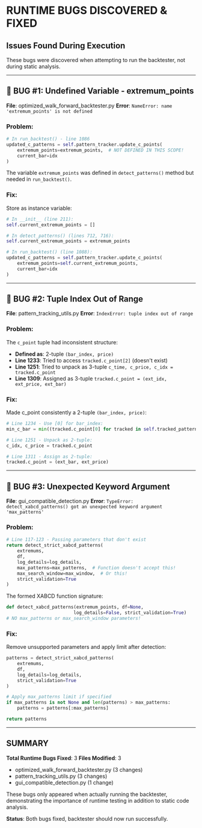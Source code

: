 # RUNTIME BUGS DISCOVERED & FIXED
## Issues Found During Execution

These bugs were discovered when attempting to run the backtester, not during static analysis.

---

## 🔴 BUG #1: Undefined Variable - extremum_points
**File**: optimized_walk_forward_backtester.py
**Error**: `NameError: name 'extremum_points' is not defined`

### Problem:
```python
# In run_backtest() - line 1086
updated_c_patterns = self.pattern_tracker.update_c_points(
    extremum_points=extremum_points,  # NOT DEFINED IN THIS SCOPE!
    current_bar=idx
)
```

The variable `extremum_points` was defined in `detect_patterns()` method but needed in `run_backtest()`.

### Fix:
Store as instance variable:
```python
# In __init__ (line 211):
self.current_extremum_points = []

# In detect_patterns() (lines 712, 716):
self.current_extremum_points = extremum_points

# In run_backtest() (line 1088):
updated_c_patterns = self.pattern_tracker.update_c_points(
    extremum_points=self.current_extremum_points,
    current_bar=idx
)
```

---

## 🔴 BUG #2: Tuple Index Out of Range
**File**: pattern_tracking_utils.py
**Error**: `IndexError: tuple index out of range`

### Problem:
The `c_point` tuple had inconsistent structure:
- **Defined as**: 2-tuple `(bar_index, price)`
- **Line 1233**: Tried to access `tracked.c_point[2]` (doesn't exist)
- **Line 1251**: Tried to unpack as 3-tuple `c_time, c_price, c_idx = tracked.c_point`
- **Line 1309**: Assigned as 3-tuple `tracked.c_point = (ext_idx, ext_price, ext_bar)`

### Fix:
Made c_point consistently a 2-tuple `(bar_index, price)`:

```python
# Line 1234 - Use [0] for bar_index:
min_c_bar = min((tracked.c_point[0] for tracked in self.tracked_patterns.values()

# Line 1251 - Unpack as 2-tuple:
c_idx, c_price = tracked.c_point

# Line 1311 - Assign as 2-tuple:
tracked.c_point = (ext_bar, ext_price)
```

---

## 🔴 BUG #3: Unexpected Keyword Argument
**File**: gui_compatible_detection.py
**Error**: `TypeError: detect_xabcd_patterns() got an unexpected keyword argument 'max_patterns'`

### Problem:
```python
# Line 117-123 - Passing parameters that don't exist
return detect_strict_xabcd_patterns(
    extremums,
    df,
    log_details=log_details,
    max_patterns=max_patterns,  # Function doesn't accept this!
    max_search_window=max_window,  # Or this!
    strict_validation=True
)
```

The formed XABCD function signature:
```python
def detect_xabcd_patterns(extremum_points, df=None,
                         log_details=False, strict_validation=True)
# NO max_patterns or max_search_window parameters!
```

### Fix:
Remove unsupported parameters and apply limit after detection:
```python
patterns = detect_strict_xabcd_patterns(
    extremums,
    df,
    log_details=log_details,
    strict_validation=True
)

# Apply max_patterns limit if specified
if max_patterns is not None and len(patterns) > max_patterns:
    patterns = patterns[:max_patterns]

return patterns
```

---

## SUMMARY

**Total Runtime Bugs Fixed**: 3
**Files Modified**: 3
- optimized_walk_forward_backtester.py (3 changes)
- pattern_tracking_utils.py (3 changes)
- gui_compatible_detection.py (1 change)

These bugs only appeared when actually running the backtester, demonstrating the importance of runtime testing in addition to static code analysis.

**Status**: Both bugs fixed, backtester should now run successfully.
